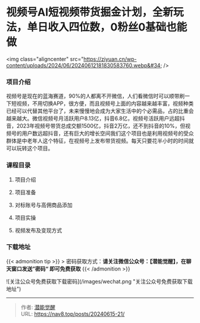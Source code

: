# 视频号AI短视频带货掘金计划，全新玩法，单日收入四位数，0粉丝0基础也能做


&lt;img class=&#34;aligncenter&#34; src=&#34;https://ziyuan.cn/wp-content/uploads/2024/06/20240612181830583760.webp&#34; /&gt;

###  项目介绍

视频号是现在的蓝海赛道，90%的人都离不开微信，人们看微信时可以顺带刷一下短视频，不用切换APP，很方便，而且视频号上面的内容越来越丰富，视频种类已经可以代替其他平台了，未来慢慢地会成为大家生活中的个必需品，占的比重会越来越大。微信视频号月活跃用户8.13亿，抖音6.8亿，视频号活跃用户远超抖音，2023年视频号带货总成交额1500亿，抖音2万亿，还不到抖音的10%，但视频号的用户数远超抖音，还有巨大的增长空间我们这个项目也是利用视频号的受众群体是中老年人这个特征，在视频号上发布带货视频。每天只要花半小时的时间就可以玩转这个项目。
###  课程目录

 1. 项目介绍

 1. 项目准备

 1. 对标账号与高佣商品添加

 1. 项目实操

 1. 视频发布及变现方式



### 下载地址




{{&lt; admonition tip &gt;}}
&gt; 密码获取方式：**请关注微信公众号：【潜能觉醒】，在聊天窗口发送”密码“ 即可免费获取**
{{&lt; /admonition &gt;}}


![关注公众号免费获取下载密码](/images/wechat.png &#34;关注公众号免费获取下载地址&#34;)

---

> 作者: [潜能觉醒](https://nav8.top)  
> URL: https://nav8.top/posts/20240615-21/  

